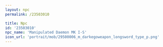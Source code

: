 ```yaml
---
layout: npc
permalink: /23503010

title: Npc
id: '23503010'
npc_name: 'Manipulated Daemon MK I-S'
icon_url: 'portrait/mob/29500006_m_darkegoweapon_longsword_type_p.png'
---
```

